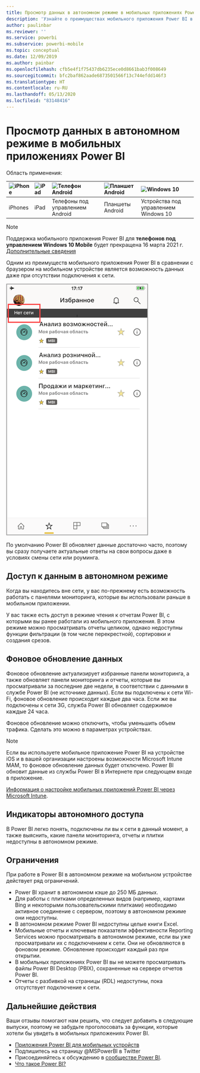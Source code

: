 ```yaml
---
title: Просмотр данных в автономном режиме в мобильных приложениях Power BI
description: 'Узнайте о преимуществах мобильного приложения Power BI в сравнении с браузером на мобильном устройстве: возможности просматривать данные даже при отсутствии подключения к сети.'
author: paulinbar
ms.reviewer: ''
ms.service: powerbi
ms.subservice: powerbi-mobile
ms.topic: conceptual
ms.date: 12/09/2019
ms.author: painbar
ms.openlocfilehash: cfb5e4f1f75437db6235ece0d8661bab3f008649
ms.sourcegitcommit: bfc2baf862aade6873501566f13c744efdd146f3
ms.translationtype: HT
ms.contentlocale: ru-RU
ms.lasthandoff: 05/13/2020
ms.locfileid: "83148416"
---
```

# <a name="view-your-data-offline-in-the-power-bi-mobile-apps"></a>Просмотр данных в автономном режиме в мобильных приложениях Power BI
Область применения:

| ![iPhone](./media/mobile-apps-offline-data/iphone-logo-50-px.png) | ![iPad](./media/mobile-apps-offline-data/ipad-logo-50-px.png) | ![Телефон Android](./media/mobile-apps-offline-data/android-phone-logo-50-px.png) | ![Планшет Android](./media/mobile-apps-offline-data/android-tablet-logo-50-px.png) | ![Windows 10](./media/mobile-apps-offline-data/win-10-logo-50-px.png) |
|:--- |:--- |:--- |:--- |:--- |
| iPhones |iPad |Телефоны под управлением Android |Планшеты Android |Устройства под управлением Windows 10 |

>[!NOTE]
>Поддержка мобильного приложения Power BI для **телефонов под управлением Windows 10 Mobile** будет прекращена 16 марта 2021 г. [Дополнительные сведения](https://go.microsoft.com/fwlink/?linkid=2121400)

Одним из преимуществ мобильного приложения Power BI в сравнении с браузером на мобильном устройстве является возможность данных даже при отсутствии подключения к сети. 

![Сообщение об отсутствии подключения к сети](./media/mobile-apps-offline-data/power-bi-iphone-no-network.png)

По умолчанию Power BI обновляет данные достаточно часто, поэтому вы сразу получаете актуальные ответы на свои вопросы даже в условиях смены сети или роуминга.

## <a name="data-access-while-youre-offline"></a>Доступ к данным в автономном режиме
Когда вы находитесь вне сети, у вас по-прежнему есть возможность работать с панелями мониторинга, которые вы использовали раньше в мобильном приложении.

У вас также есть доступ в режиме чтения к отчетам Power BI, с которыми вы ранее работали из мобильного приложения. В этом режиме можно просматривать отчеты целиком, однако недоступны функции фильтрации (в том числе перекрестной), сортировки и создания срезов.

## <a name="background-data-refresh"></a>Фоновое обновление данных
Фоновое обновление актуализирует избранные панели мониторинга, а также обновляет панели мониторинга и отчеты, которые вы просматривали за последние две недели, в соответствии с данными в службе Power BI (не источнике данных). Если вы подключены к сети Wi-Fi, фоновое обновление происходит каждые два часа. Если же вы подключены к сети 3G, служба Power BI обновляет содержимое каждые 24 часа.

Фоновое обновление можно отключить, чтобы уменьшить объем трафика. Сделать это можно в параметрах устройствах.

> [!NOTE]
> Если вы используете мобильное приложение Power BI на устройстве iOS и в вашей организации настроены возможности Microsoft Intune MAM, то фоновое обновление данных будет отключено. Power BI обновит данные из службы Power BI в Интернете при следующем входе в приложение.
> 
> [Информация о настройке мобильных приложений Power BI через Microsoft Intune](../../admin/service-admin-mobile-intune.md). 
> 
> 

## <a name="offline-indicators"></a>Индикаторы автономного доступа
В Power BI легко понять, подключены ли вы к сети в данный момент, а также выяснить, какие панели мониторинга, отчеты и плитки недоступны в автономном режиме.

## <a name="limitations"></a>Ограничения
При работе в Power BI в автономном режиме на мобильном устройстве действует ряд ограничений.

* Power BI хранит в автономном кэше до 250 МБ данных.
* Для работы с плитками определенных видов (например, картами Bing и некоторыми пользовательскими плитками) необходимо активное соединение с сервером, поэтому в автономном режиме они недоступны.
* В автономном режиме Power BI недоступны целые книги Excel.
* Мобильные отчеты и ключевые показатели эффективности Reporting Services можно просматривать в автономном режиме, если вы уже просматривали их с подключением к сети. Они не обновляются в фоновом режиме. Обновление происходит каждый раз при открытии.
* В мобильных приложениях Power BI вы не можете просматривать файлы Power BI Desktop (PBIX), сохраненные на сервере отчетов Power BI. 
* Отчеты с разбивкой на страницы (RDL) недоступны, пока отсутствует подключение к сети.

## <a name="next-steps"></a>Дальнейшие действия
Ваши отзывы помогают нам решить, что следует добавить в следующие выпуски, поэтому не забудьте проголосовать за функции, которые хотели бы увидеть в мобильных приложениях Power BI. 

* [Приложения Power BI для мобильных устройств](mobile-apps-for-mobile-devices.md)
* Подпишитесь на страницу @MSPowerBI в Twitter
* Присоединяйтесь к обсуждению в [сообществе Power BI](https://community.powerbi.com/).
* [Что такое Power BI?](../../fundamentals/power-bi-overview.md)